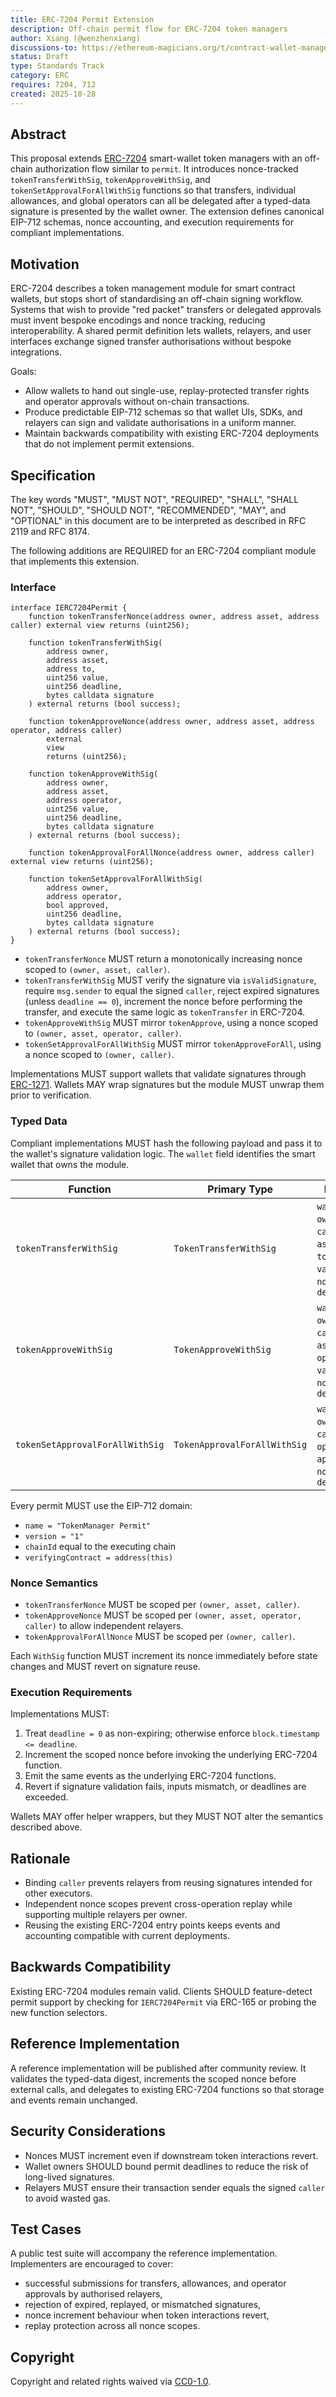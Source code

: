 ```yaml
---
title: ERC-7204 Permit Extension
description: Off-chain permit flow for ERC-7204 token managers
author: Xiang (@wenzhenxiang)
discussions-to: https://ethereum-magicians.org/t/contract-wallet-management-token-permit-extensions/25985
status: Draft
type: Standards Track
category: ERC
requires: 7204, 712
created: 2025-10-28
---
```


## Abstract

This proposal extends [ERC-7204](https://eips.ethereum.org/ERCS/erc-7204) smart-wallet token managers with an off-chain authorization flow similar to `permit`. It introduces nonce-tracked `tokenTransferWithSig`, `tokenApproveWithSig`, and `tokenSetApprovalForAllWithSig` functions so that transfers, individual allowances, and global operators can all be delegated after a typed-data signature is presented by the wallet owner. The extension defines canonical EIP-712 schemas, nonce accounting, and execution requirements for compliant implementations.

## Motivation

ERC-7204 describes a token management module for smart contract wallets, but stops short of standardising an off-chain signing workflow. Systems that wish to provide "red packet" transfers or delegated approvals must invent bespoke encodings and nonce tracking, reducing interoperability. A shared permit definition lets wallets, relayers, and user interfaces exchange signed transfer authorisations without bespoke integrations.

Goals:

- Allow wallets to hand out single-use, replay-protected transfer rights and operator approvals without on-chain transactions.
- Produce predictable EIP-712 schemas so that wallet UIs, SDKs, and relayers can sign and validate authorisations in a uniform manner.
- Maintain backwards compatibility with existing ERC-7204 deployments that do not implement permit extensions.

## Specification

The key words "MUST", "MUST NOT", "REQUIRED", "SHALL", "SHALL NOT", "SHOULD", "SHOULD NOT", "RECOMMENDED", "MAY", and "OPTIONAL" in this document are to be interpreted as described in RFC 2119 and RFC 8174.

The following additions are REQUIRED for an ERC-7204 compliant module that implements this extension.

### Interface

```solidity
interface IERC7204Permit {
    function tokenTransferNonce(address owner, address asset, address caller) external view returns (uint256);

    function tokenTransferWithSig(
        address owner,
        address asset,
        address to,
        uint256 value,
        uint256 deadline,
        bytes calldata signature
    ) external returns (bool success);

    function tokenApproveNonce(address owner, address asset, address operator, address caller)
        external
        view
        returns (uint256);

    function tokenApproveWithSig(
        address owner,
        address asset,
        address operator,
        uint256 value,
        uint256 deadline,
        bytes calldata signature
    ) external returns (bool success);

    function tokenApprovalForAllNonce(address owner, address caller) external view returns (uint256);

    function tokenSetApprovalForAllWithSig(
        address owner,
        address operator,
        bool approved,
        uint256 deadline,
        bytes calldata signature
    ) external returns (bool success);
}
```

- `tokenTransferNonce` MUST return a monotonically increasing nonce scoped to `(owner, asset, caller)`.
- `tokenTransferWithSig` MUST verify the signature via `isValidSignature`, require `msg.sender` to equal the signed `caller`, reject expired signatures (unless `deadline == 0`), increment the nonce before performing the transfer, and execute the same logic as `tokenTransfer` in ERC-7204.
- `tokenApproveWithSig` MUST mirror `tokenApprove`, using a nonce scoped to `(owner, asset, operator, caller)`.
- `tokenSetApprovalForAllWithSig` MUST mirror `tokenApproveForAll`, using a nonce scoped to `(owner, caller)`.

Implementations MUST support wallets that validate signatures through [ERC-1271](https://eips.ethereum.org/EIPS/eip-1271). Wallets MAY wrap signatures but the module MUST unwrap them prior to verification.

### Typed Data

Compliant implementations MUST hash the following payload and pass it to the wallet's signature validation logic. The `wallet` field identifies the smart wallet that owns the module. 

| Function | Primary Type | Fields |
|----------|--------------|--------|
| `tokenTransferWithSig` | `TokenTransferWithSig` | `wallet`, `owner`, `caller`, `asset`, `to`, `value`, `nonce`, `deadline` |
| `tokenApproveWithSig` | `TokenApproveWithSig` | `wallet`, `owner`, `caller`, `asset`, `operator`, `value`, `nonce`, `deadline` |
| `tokenSetApprovalForAllWithSig` | `TokenApprovalForAllWithSig` | `wallet`, `owner`, `caller`, `operator`, `approved`, `nonce`, `deadline` |

Every permit MUST use the EIP-712 domain:

- `name = "TokenManager Permit"`
- `version = "1"`
- `chainId` equal to the executing chain
- `verifyingContract = address(this)`

### Nonce Semantics

- `tokenTransferNonce` MUST be scoped per `(owner, asset, caller)`.
- `tokenApproveNonce` MUST be scoped per `(owner, asset, operator, caller)` to allow independent relayers.
- `tokenApprovalForAllNonce` MUST be scoped per `(owner, caller)`.

Each `WithSig` function MUST increment its nonce immediately before state changes and MUST revert on signature reuse.

### Execution Requirements

Implementations MUST:

1. Treat `deadline = 0` as non-expiring; otherwise enforce `block.timestamp <= deadline`.
2. Increment the scoped nonce before invoking the underlying ERC-7204 function.
3. Emit the same events as the underlying ERC-7204 functions.
4. Revert if signature validation fails, inputs mismatch, or deadlines are exceeded.

Wallets MAY offer helper wrappers, but they MUST NOT alter the semantics described above.

## Rationale

- Binding `caller` prevents relayers from reusing signatures intended for other executors.
- Independent nonce scopes prevent cross-operation replay while supporting multiple relayers per owner.
- Reusing the existing ERC-7204 entry points keeps events and accounting compatible with current deployments.

## Backwards Compatibility

Existing ERC-7204 modules remain valid. Clients SHOULD feature-detect permit support by checking for `IERC7204Permit` via ERC-165 or probing the new function selectors.

## Reference Implementation

A reference implementation will be published after community review. It validates the typed-data digest, increments the scoped nonce before external calls, and delegates to existing ERC-7204 functions so that storage and events remain unchanged.

## Security Considerations

- Nonces MUST increment even if downstream token interactions revert.
- Wallet owners SHOULD bound permit deadlines to reduce the risk of long-lived signatures.
- Relayers MUST ensure their transaction sender equals the signed `caller` to avoid wasted gas.

## Test Cases

A public test suite will accompany the reference implementation. Implementers are encouraged to cover:

- successful submissions for transfers, allowances, and operator approvals by authorised relayers,
- rejection of expired, replayed, or mismatched signatures,
- nonce increment behaviour when token interactions revert,
- replay protection across all nonce scopes.

## Copyright

Copyright and related rights waived via [CC0-1.0](https://creativecommons.org/publicdomain/zero/1.0/).
